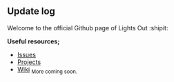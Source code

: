 ## Update log
Welcome to the official Github page of Lights Out :shipit:

__Useful resources;__
- [Issues](https://github.com/ophews/lightsout/issues/1)
- [Projects](https://github.com/ophews/lightsout/projects?type=classic)
- [Wiki](https://github.com/ophews/lightsout/wiki) <sub>More coming soon.<sub>
